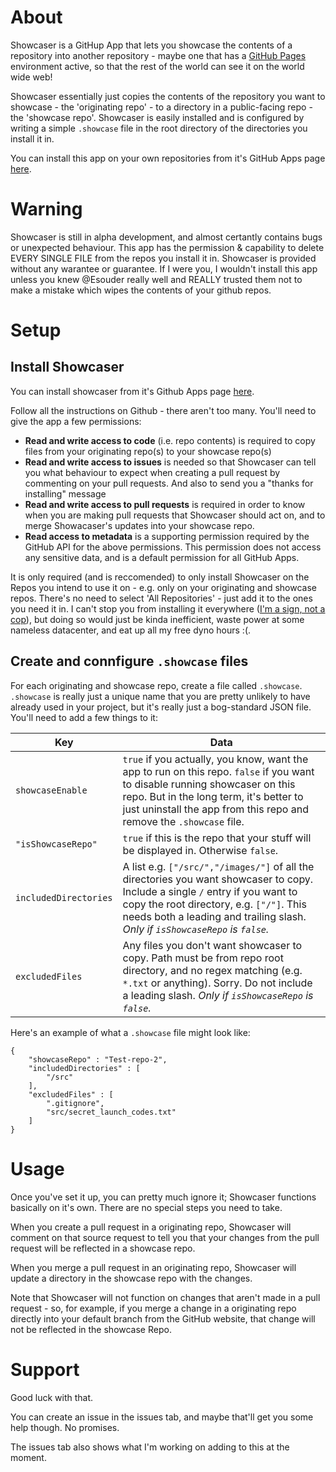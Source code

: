 # About
Showcaser is a GitHup App that lets you showcase the contents of a repository into another repository - maybe one that has a [GitHub Pages](https://pages.github.com/) environment active, so that the rest of the world can see it on the world wide web!

Showcaser essentially just copies the contents of the repository you want to showcase - the 'originating repo' - to a directory in a public-facing repo - the 'showcase repo'. Showcaser is easily installed and is configured by writing a simple `.showcase` file in the root directory of the directories you install it in.

You can install this app on your own repositories from it's GitHub Apps page [here](https://github.com/apps/showcaser).

# Warning

Showcaser is still in alpha development, and almost certantly contains bugs or unexpected behaviour. This app has the permission & capability to delete EVERY SINGLE FILE from the repos you install it in. Showcaser is provided without any warantee or guarantee. If I were you, I wouldn't install this app unless you knew @Esouder really well and REALLY trusted them not to make a mistake which wipes the contents of your github repos. 

# Setup

## Install Showcaser

You can install showcaser from it's Github Apps page [here](https://github.com/apps/showcaser).

Follow all the instructions on Github - there aren't too many. You'll need to give the app a few permissions: 

* **Read and write access to code** (i.e. repo contents) is required to copy files from your originating repo(s) to your showcase repo(s)
* **Read and write access to issues** is needed so that Showcaser can tell you what behaviour to expect when creating a pull request by commenting on your pull requests. And also to send you a "thanks for installing" message
* **Read and write access to pull requests** is required in order to know when you are making pull requests that Showcaser should act on, and to merge Showacaser's updates into your showcase repo.
* **Read access to metadata** is a supporting permission required by the GitHub API for the above permissions. This permission does not access any sensitive data, and is a default permission for all GitHub Apps.

It is only required (and is reccomended) to only install Showcaser on the Repos you intend to use it on - e.g. only on your originating and showcase repos. There's no need to select 'All Repositories' - just add it to the ones you need it in. I can't stop you from installing it everywhere ([I'm a sign, not a cop](https://i.imgur.com/mSHi8.jpg)), but doing so would just be kinda inefficient, waste power at some nameless datacenter, and eat up all my free dyno hours :(.

## Create and connfigure `.showcase` files

For each originating and showcase repo, create a file called `.showcase`. `.showcase` is really just a unique name that you are pretty unlikely to have already used in your project, but it's really just a bog-standard JSON file. You'll need to add a few things to it:

| Key | Data |
| --- | --- |
|`showcaseEnable `| `true` if you actually, you know, want the app to run on this repo. `false` if you want to disable running showcaser on this repo. But in the long term, it's better to just uninstall the app from this repo and remove the `.showcase` file.|
|`"isShowcaseRepo"` | `true` if this is the repo that your stuff will be displayed in. Otherwise `false`.|
|`includedDirectories`| A list e.g. `["/src/","/images/"]` of all the directories you want showcaser to copy. Include a single `/` entry if you want to copy the root directory, e.g. `["/"]`. This needs both a leading and trailing slash. *Only if `isShowcaseRepo` is `false`.*|
|`excludedFiles`|Any files you don't want showcaser to copy. Path must be from repo root directory, and no regex matching (e.g. `*.txt` or anything). Sorry. Do not include a leading slash. *Only if `isShowcaseRepo` is `false`.*|

Here's an example of what a `.showcase` file might look like:
```
{
    "showcaseRepo" : "Test-repo-2",
    "includedDirectories" : [
        "/src"
    ],
    "excludedFiles" : [
        ".gitignore",
        "src/secret_launch_codes.txt"
    ]
}
```
# Usage

Once you've set it up, you can pretty much ignore it; Showcaser functions basically on it's own. There are no special steps you need to take.

When you create a pull request in a originating repo, Showcaser will comment on that source request to tell you that your changes from the pull request will be reflected in a showcase repo.

When you merge a pull request in an originating repo, Showcaser will update a directory in the showcase repo with the changes. 

Note that Showcaser will not function on changes that aren't made in a pull request - so, for example, if you merge a change in a originating repo directly into your default branch from the GitHub website, that change will not be reflected in the showcase Repo.

# Support

Good luck with that.

You can create an issue in the issues tab, and maybe that'll get you some help though. No promises.

The issues tab also shows what I'm working on adding to this at the moment. 
